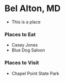 # Bel Alton, MD
- This is a place

### Places to Eat
- Casey Jones
- Blue Dog Saloon

### Places to Visit
- Chapel Point State Park
